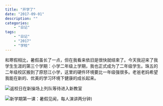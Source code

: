 ```yaml
---
title: "开学了"
date: "2017-09-01"
description: ""
categories:
    - "日记"
tags:
    - "日记"
    - "2017"
    - "学校"
---
```


和寒假相比，暑假虽长了一点，但在我看来依旧是很快就结束了。今天我迎来了我学生生涯的第三个学期：小学二年级上学期，我也正式成为了二年级学生。珠五的二年级校区搬到了原怒江小学，这里的硬件环境要比一年级强很多。老爸老妈希望我能在新的、优美的学习环境下健康的成长起来。

![返校日在新操场上列队等待进入新教室](http://image.tonybai.com/img/201709/diary_20170901_1.jpg)

![新学期第一课：暑假见闻，每人演讲两分钟)](http://image.tonybai.com/img/201709/diary_20170901_2.jpg)
